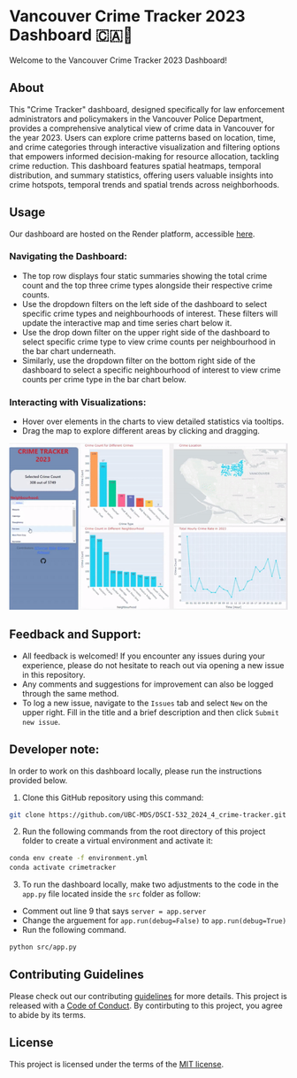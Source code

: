 # Vancouver Crime Tracker 2023 Dashboard 🇨🇦🍁

Welcome to the Vancouver Crime Tracker 2023 Dashboard!

## About
This "Crime Tracker" dashboard, designed specifically for law enforcement administrators and policymakers in the Vancouver Police Department, provides a comprehensive analytical view of crime data in Vancouver for the year 2023. Users can explore crime patterns based on location, time, and crime categories through interactive visualization and filtering options that empowers informed decision-making for resource allocation, tackling crime reduction. This dashboard features spatial heatmaps, temporal distribution, and summary statistics, offering users valuable insights into crime hotspots, temporal trends and spatial trends across neighborhoods.

## Usage

Our dashboard are hosted on the Render platform, accessible [here](https://dsci-532-2024-4-crime-tracker.onrender.com/).

### Navigating the Dashboard:

- The top row displays four static summaries showing the total crime count and the top three crime types alongside their respective crime counts.
- Use the dropdown filters on the left side of the dashboard to select specific crime types and neighbourhoods of interest. These filters will update the interactive map and time series chart below it.
- Use the drop down filter on the upper right side of the dashboard to select specific crime type to view crime counts per neighbourhood in the bar chart underneath.
- Similarly, use the dropdown filter on the bottom right side of the dashboard to select a specific neighbourhood of interest to view crime counts per crime type in the bar chart below.

### Interacting with Visualizations:

- Hover over elements in the charts to view detailed statistics via tooltips.
- Drag the map to explore different areas by clicking and dragging.

![](https://github.com/UBC-MDS/DSCI-532_2024_4_crime-tracker/blob/main/img/demo.gif)

## Feedback and Support:

- All feedback is welcomed! If you encounter any issues during your experience, please do not hesitate to reach out via opening a new issue in this repository.
- Any comments and suggestions for improvement can also be logged through the same method.
- To log a new issue, navigate to the `Issues` tab and select `New` on the upper right. Fill in the title and a brief description and then click `Submit new issue`.

## Developer note:

In order to work on this dashboard locally, please run the instructions provided below.

1. Clone this GitHub repository using this command:
```bash
git clone https://github.com/UBC-MDS/DSCI-532_2024_4_crime-tracker.git
```

2. Run the following commands from the root directory of this project folder to create a virtual environment and activate it:
```bash
conda env create -f environment.yml
conda activate crimetracker
```

3. To run the dashboard locally, make two adjustments to the code in the `app.py` file located inside the `src` folder as follow:
- Comment out line 9 that says `server = app.server`
- Change the arguement for `app.run(debug=False)` to `app.run(debug=True)`
- Run the following command.
```bash
python src/app.py
```

## Contributing Guidelines
Please check out our contributing [guidelines](https://github.com/UBC-MDS/DSCI-532_2024_4_crime-tracker/blob/main/CONTRIBUTING.md) for more details. This project is released with a [Code of Conduct](https://github.com/UBC-MDS/DSCI-532_2024_4_crime-tracker/blob/main/CODE_OF_CONDUCT.md). By contirbuting to this project, you agree to abide by its terms.

## License
This project is licensed under the terms of the [MIT license](https://github.com/UBC-MDS/DSCI-532_2024_4_crime-tracker/blob/main/LICENSE).

